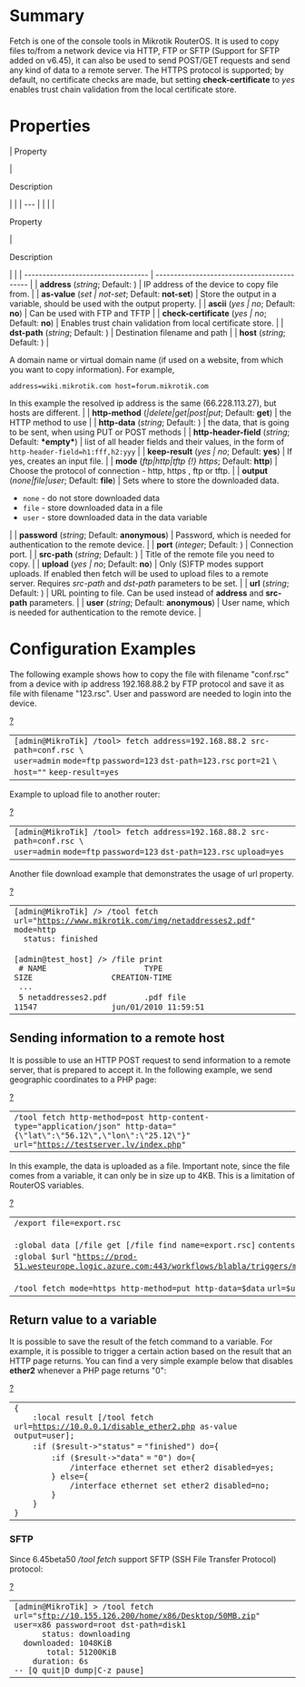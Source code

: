 # Summary

Fetch is one of the console tools in Mikrotik RouterOS. It is used to copy files to/from a network device via HTTP, FTP or SFTP (Support for SFTP added on v6.45), it can also be used to send POST/GET requests and send any kind of data to a remote server. The HTTPS protocol is supported; by default, no certificate checks are made, but setting **check-certificate** to _yes_ enables trust chain validation from the local certificate store.

# Properties

| 
Property

 | 

Description

|     |
| --- |  |
|     |

Property

 | 

Description

|                                    |
| ---------------------------------- | ------------------------------------------- |
| **address** (_string_; Default: )  | IP address of the device to copy file from. |
| **as-value** (_set                 | not-set_; Default: **not-set**)             | Store the output in a variable, should be used with the output property. |
| **ascii** (_yes                    | no_; Default: **no**)                       | Can be used with FTP and TFTP                                            |
| **check-certificate** (_yes        | no_; Default: **no**)                       | Enables trust chain validation from local certificate store.             |
| **dst-path** (_string_; Default: ) | Destination filename and path               |
| **host** (_string_; Default: )     |

A domain name or virtual domain name (if used on a website, from which you want to copy information). For example,

```
address=wiki.mikrotik.com host=forum.mikrotik.com
```

  
In this example the resolved ip address is the same (66.228.113.27), but hosts are different. |
| **http-method** (_|delete|get|post|put_; Default: **get**) | the HTTP method to use |
| **http-data** (_string_; Default: ) | the data, that is going to be sent, when using PUT or POST methods |
| **http-header-field** (_string_; Default: **\*empty\***) | list of all header fields and their values, in the form of `http-header-field=h1:fff,h2:yyy` |
| **keep-result** (_yes | no_; Default: **yes**) | If yes, creates an input file. |
| **mode** (_ftp|http|tftp {!} https_; Default: **http**) | Choose the protocol of connection - http, https , ftp or tftp. |
| **output** (_none|file|user_; Default: **file**) | Sets where to store the downloaded data.

-   `none` - do not store downloaded data
-   `file` - store downloaded data in a file
-   `user` - store downloaded data in the data variable

 |
| **password** (_string_; Default: **anonymous**) | Password, which is needed for authentication to the remote device. |
| **port** (_integer_; Default: ) | Connection port. |
| **src-path** (_string_; Default: ) | Title of the remote file you need to copy. |
| **upload** (_yes | no_; Default: **no**) | Only (S)FTP modes support uploads. If enabled then fetch will be used to upload files to a remote server. Requires _src-path_ and _dst-path_ parameters to be set. |
| **url** (_string_; Default: ) | URL pointing to file. Can be used instead of **address** and **src-path** parameters. |
| **user** (_string_; Default: **anonymous**) | User name, which is needed for authentication to the remote device. |

  

# Configuration Examples

The following example shows how to copy the file with filename "conf.rsc" from a device with ip address 192.168.88.2 by FTP protocol and save it as file with filename "123.rsc". User and password are needed to login into the device.

[?](https://help.mikrotik.com/docs/display/ROS/Fetch#)

<table border="0" cellpadding="0" cellspacing="0"><tbody><tr><td class="code"><div class="container" title="Hint: double-click to select code"><div class="line number1 index0 alt2" data-bidi-marker="true"><code class="ros plain">[admin@MikroTik] </code><code class="ros constants">/tool&gt; fetch address=192.168.88.2 src-path=conf.rsc \</code></div><div class="line number2 index1 alt1" data-bidi-marker="true"><code class="ros value">user</code><code class="ros plain">=admin</code> <code class="ros value">mode</code><code class="ros plain">=ftp</code> <code class="ros value">password</code><code class="ros plain">=123</code> <code class="ros value">dst-path</code><code class="ros plain">=123.rsc</code> <code class="ros value">port</code><code class="ros plain">=21</code> <code class="ros plain">\</code></div><div class="line number3 index2 alt2" data-bidi-marker="true"><code class="ros value">host</code><code class="ros plain">=</code><code class="ros string">""</code> <code class="ros value">keep-result</code><code class="ros plain">=yes</code></div></div></td></tr></tbody></table>

Example to upload file to another router:

[?](https://help.mikrotik.com/docs/display/ROS/Fetch#)

<table border="0" cellpadding="0" cellspacing="0"><tbody><tr><td class="code"><div class="container" title="Hint: double-click to select code"><div class="line number1 index0 alt2" data-bidi-marker="true"><code class="ros plain">[admin@MikroTik] </code><code class="ros constants">/tool&gt; fetch address=192.168.88.2 src-path=conf.rsc \</code></div><div class="line number2 index1 alt1" data-bidi-marker="true"><code class="ros value">user</code><code class="ros plain">=admin</code> <code class="ros value">mode</code><code class="ros plain">=ftp</code> <code class="ros value">password</code><code class="ros plain">=123</code> <code class="ros value">dst-path</code><code class="ros plain">=123.rsc</code> <code class="ros value">upload</code><code class="ros plain">=yes</code></div></div></td></tr></tbody></table>

Another file download example that demonstrates the usage of url property.

[?](https://help.mikrotik.com/docs/display/ROS/Fetch#)

<table border="0" cellpadding="0" cellspacing="0"><tbody><tr><td class="code"><div class="container" title="Hint: double-click to select code"><div class="line number1 index0 alt2" data-bidi-marker="true"><code class="ros plain">[admin@MikroTik] </code><code class="ros constants">/&gt; /tool fetch url="<a href="https://www.mikrotik.com/img/netaddresses2.pdf">https://www.mikrotik.com/img/netaddresses2.pdf</a>" mode=http</code></div><div class="line number2 index1 alt1" data-bidi-marker="true"><code class="ros spaces">&nbsp;&nbsp;</code><code class="ros plain">status</code><code class="ros constants">: finished</code></div><div class="line number3 index2 alt2" data-bidi-marker="true">&nbsp;</div><div class="line number4 index3 alt1" data-bidi-marker="true"><code class="ros plain">[admin@test_host] </code><code class="ros constants">/&gt; /</code><code class="ros functions">file </code><code class="ros functions">print</code></div><div class="line number5 index4 alt2" data-bidi-marker="true"><code class="ros spaces">&nbsp;</code><code class="ros comments"># NAME&nbsp;&nbsp;&nbsp;&nbsp;&nbsp;&nbsp;&nbsp;&nbsp;&nbsp;&nbsp;&nbsp;&nbsp;&nbsp;&nbsp;&nbsp;&nbsp;&nbsp;&nbsp;&nbsp;&nbsp; TYPE&nbsp;&nbsp;&nbsp;&nbsp;&nbsp;&nbsp;&nbsp;&nbsp;&nbsp;&nbsp;&nbsp;&nbsp;&nbsp;&nbsp;&nbsp;&nbsp;&nbsp; SIZE&nbsp;&nbsp;&nbsp;&nbsp;&nbsp;&nbsp;&nbsp;&nbsp;&nbsp;&nbsp;&nbsp;&nbsp;&nbsp;&nbsp;&nbsp;&nbsp; CREATION-TIME&nbsp;&nbsp;&nbsp;&nbsp;&nbsp;&nbsp;</code></div><div class="line number6 index5 alt1" data-bidi-marker="true"><code class="ros spaces">&nbsp;</code><code class="ros plain">...</code></div><div class="line number7 index6 alt2" data-bidi-marker="true"><code class="ros spaces">&nbsp;</code><code class="ros plain">5 netaddresses2.pdf&nbsp;&nbsp;&nbsp;&nbsp;&nbsp;&nbsp;&nbsp; .pdf </code><code class="ros functions">file </code>&nbsp;&nbsp;&nbsp;&nbsp;&nbsp;&nbsp;&nbsp;&nbsp;&nbsp;&nbsp;&nbsp; <code class="ros plain">11547&nbsp;&nbsp;&nbsp;&nbsp;&nbsp;&nbsp;&nbsp;&nbsp;&nbsp;&nbsp;&nbsp;&nbsp;&nbsp;&nbsp;&nbsp; jun</code><code class="ros constants">/01/2010 11:59:51</code></div></div></td></tr></tbody></table>

## Sending information to a remote host

It is possible to use an HTTP POST request to send information to a remote server, that is prepared to accept it. In the following example, we send geographic coordinates to a PHP page:

[?](https://help.mikrotik.com/docs/display/ROS/Fetch#)

<table border="0" cellpadding="0" cellspacing="0"><tbody><tr><td class="code"><div class="container" title="Hint: double-click to select code"><div class="line number1 index0 alt2" data-bidi-marker="true"><code class="ros constants">/tool fetch http-method=post http-content-type="application/json" http-data="{\"lat\":\"56.12\",\"lon\":\"25.12\"}" url="<a href="https://testserver.lv/index.php">https://testserver.lv/index.php</a>"</code></div></div></td></tr></tbody></table>

In this example, the data is uploaded as a file. Important note, since the file comes from a variable, it can only be in size up to 4KB. This is a limitation of RouterOS variables.

[?](https://help.mikrotik.com/docs/display/ROS/Fetch#)

<table border="0" cellpadding="0" cellspacing="0"><tbody><tr><td class="code"><div class="container" title="Hint: double-click to select code"><div class="line number1 index0 alt2" data-bidi-marker="true"><code class="ros constants">/</code><code class="ros functions">export </code><code class="ros value">file</code><code class="ros plain">=export.rsc</code></div><div class="line number2 index1 alt1" data-bidi-marker="true">&nbsp;</div><div class="line number3 index2 alt2" data-bidi-marker="true"><code class="ros constants">:</code><code class="ros functions">global </code><code class="ros plain">data [</code><code class="ros constants">/</code><code class="ros functions">file </code><code class="ros functions">get </code><code class="ros plain">[</code><code class="ros constants">/</code><code class="ros functions">file </code><code class="ros functions">find </code><code class="ros value">name</code><code class="ros plain">=export.rsc]</code> <code class="ros plain">contents];</code></div><div class="line number4 index3 alt1" data-bidi-marker="true"><code class="ros constants">:</code><code class="ros functions">global </code><code class="ros keyword">$url</code> <code class="ros string">"<a href="https://prod-51.westeurope.logic.azure.com:443/workflows/blabla/triggers/manual/paths/invoke....">https://prod-51.westeurope.logic.azure.com:443/workflows/blabla/triggers/manual/paths/invoke....</a>"</code><code class="ros plain">;</code></div><div class="line number5 index4 alt2" data-bidi-marker="true">&nbsp;</div><div class="line number6 index5 alt1" data-bidi-marker="true"><code class="ros constants">/tool fetch mode=https http-method=</code><code class="ros functions">put </code><code class="ros value">http-data</code><code class="ros plain">=$data</code> <code class="ros value">url</code><code class="ros plain">=$url</code></div></div></td></tr></tbody></table>

## Return value to a variable

It is possible to save the result of the fetch command to a variable. For example, it is possible to trigger a certain action based on the result that an HTTP page returns. You can find a very simple example below that disables **ether2** whenever a PHP page returns "0":

[?](https://help.mikrotik.com/docs/display/ROS/Fetch#)

<table border="0" cellpadding="0" cellspacing="0"><tbody><tr><td class="code"><div class="container" title="Hint: double-click to select code"><div class="line number1 index0 alt2" data-bidi-marker="true"><code class="ros plain">{</code></div><div class="line number2 index1 alt1" data-bidi-marker="true"><code class="ros spaces">&nbsp;&nbsp;&nbsp;&nbsp;</code><code class="ros constants">:</code><code class="ros functions">local </code><code class="ros plain">result [</code><code class="ros constants">/tool fetch url=<a href="https://10.0.0.1/disable_ether2.php">https://10.0.0.1/disable_ether2.php</a> as-value output=user];</code></div><div class="line number3 index2 alt2" data-bidi-marker="true"><code class="ros spaces">&nbsp;&nbsp;&nbsp;&nbsp;</code><code class="ros constants">:</code><code class="ros functions">if </code><code class="ros plain">(</code><code class="ros keyword">$result</code><code class="ros plain">-&gt;</code><code class="ros string">"status"</code> <code class="ros plain">=</code> <code class="ros string">"finished"</code><code class="ros plain">) </code><code class="ros value">do</code><code class="ros plain">=</code><code class="ros plain">{</code></div><div class="line number4 index3 alt1" data-bidi-marker="true"><code class="ros spaces">&nbsp;&nbsp;&nbsp;&nbsp;&nbsp;&nbsp;&nbsp;&nbsp;</code><code class="ros constants">:</code><code class="ros functions">if </code><code class="ros plain">(</code><code class="ros keyword">$result</code><code class="ros plain">-&gt;</code><code class="ros string">"data"</code> <code class="ros plain">=</code> <code class="ros string">"0"</code><code class="ros plain">) </code><code class="ros value">do</code><code class="ros plain">=</code><code class="ros plain">{</code></div><div class="line number5 index4 alt2" data-bidi-marker="true"><code class="ros spaces">&nbsp;&nbsp;&nbsp;&nbsp;&nbsp;&nbsp;&nbsp;&nbsp;&nbsp;&nbsp;&nbsp;&nbsp;</code><code class="ros constants">/interface ethernet </code><code class="ros functions">set </code><code class="ros plain">ether2 </code><code class="ros value">disabled</code><code class="ros plain">=yes</code><code class="ros plain">;</code></div><div class="line number6 index5 alt1" data-bidi-marker="true"><code class="ros spaces">&nbsp;&nbsp;&nbsp;&nbsp;&nbsp;&nbsp;&nbsp;&nbsp;</code><code class="ros plain">} </code><code class="ros value">else</code><code class="ros plain">=</code><code class="ros plain">{</code></div><div class="line number7 index6 alt2" data-bidi-marker="true"><code class="ros spaces">&nbsp;&nbsp;&nbsp;&nbsp;&nbsp;&nbsp;&nbsp;&nbsp;&nbsp;&nbsp;&nbsp;&nbsp;</code><code class="ros constants">/interface ethernet </code><code class="ros functions">set </code><code class="ros plain">ether2 </code><code class="ros value">disabled</code><code class="ros plain">=no</code><code class="ros plain">;</code></div><div class="line number8 index7 alt1" data-bidi-marker="true"><code class="ros spaces">&nbsp;&nbsp;&nbsp;&nbsp;&nbsp;&nbsp;&nbsp;&nbsp;</code><code class="ros plain">}</code></div><div class="line number9 index8 alt2" data-bidi-marker="true"><code class="ros spaces">&nbsp;&nbsp;&nbsp;&nbsp;</code><code class="ros plain">}</code></div><div class="line number10 index9 alt1" data-bidi-marker="true"><code class="ros plain">}</code></div></div></td></tr></tbody></table>

### SFTP

Since 6.45beta50 _/tool fetch_ support SFTP (SSH File Transfer Protocol) protocol:

[?](https://help.mikrotik.com/docs/display/ROS/Fetch#)

<table border="0" cellpadding="0" cellspacing="0"><tbody><tr><td class="code"><div class="container" title="Hint: double-click to select code"><div class="line number1 index0 alt2" data-bidi-marker="true"><code class="ros plain">[admin@MikroTik] &gt; </code><code class="ros constants">/tool fetch url="s<a href="ftp://10.155.126.200/home/x86/Desktop/50MB.zip">ftp://10.155.126.200/home/x86/Desktop/50MB.zip</a>" user=x86 password=root dst-path=disk1</code></div><div class="line number2 index1 alt1" data-bidi-marker="true"><code class="ros spaces">&nbsp;&nbsp;&nbsp;&nbsp;&nbsp;&nbsp;</code><code class="ros plain">status</code><code class="ros constants">: downloading</code></div><div class="line number3 index2 alt2" data-bidi-marker="true"><code class="ros spaces">&nbsp;&nbsp;</code><code class="ros plain">downloaded</code><code class="ros constants">: 1048KiB</code></div><div class="line number4 index3 alt1" data-bidi-marker="true"><code class="ros spaces">&nbsp;&nbsp;&nbsp;&nbsp;&nbsp;&nbsp;&nbsp;</code><code class="ros plain">total</code><code class="ros constants">: 51200KiB</code></div><div class="line number5 index4 alt2" data-bidi-marker="true"><code class="ros spaces">&nbsp;&nbsp;&nbsp;&nbsp;</code><code class="ros plain">duration</code><code class="ros constants">: 6s</code></div><div class="line number6 index5 alt1" data-bidi-marker="true"><code class="ros plain">-- [Q quit|D dump|C-z pause]</code></div></div></td></tr></tbody></table>